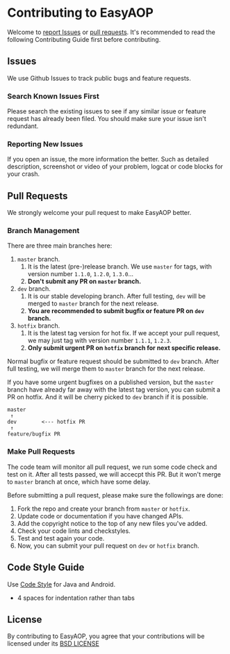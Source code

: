 # Contributing to EasyAOP
Welcome to [report Issues](https://github.com/wuba/EasyAOP/issues) or [pull requests](https://github.com/wuba/EasyAOP/pulls). It's recommended to read the following Contributing Guide first before contributing.

## Issues
We use Github Issues to track public bugs and feature requests.

### Search Known Issues First
Please search the existing issues to see if any similar issue or feature request has already been filed. You should make sure your issue isn't redundant.

### Reporting New Issues
If you open an issue, the more information the better. Such as detailed description, screenshot or video of your problem, logcat or code blocks for your crash.

## Pull Requests
We strongly welcome your pull request to make EasyAOP better.

### Branch Management
There are three main branches here:

1. `master` branch.
    1. It is the latest (pre-)release branch. We use `master` for tags, with version number `1.1.0`, `1.2.0`, `1.3.0`...
    2. **Don't submit any PR on `master` branch.**
2. `dev` branch.
    1. It is our stable developing branch. After full testing, `dev` will be merged to `master` branch for the next release.
    2. **You are recommended to submit bugfix or feature PR on `dev` branch.**
3. `hotfix` branch.
    1. It is the latest tag version for hot fix. If we accept your pull request, we may just tag with version number `1.1.1`, `1.2.3`.
    2. **Only submit urgent PR on `hotfix` branch for next specific release.**

Normal bugfix or feature request should be submitted to `dev` branch. After full testing, we will merge them to `master` branch for the next release.

If you have some urgent bugfixes on a published version, but the `master` branch have already far away with the latest tag version, you can submit a PR on hotfix. And it will be cherry picked to `dev` branch if it is possible.

```
master
 ↑
dev        <--- hotfix PR
 ↑ 
feature/bugfix PR
```  

### Make Pull Requests
The code team will monitor all pull request, we run some code check and test on it. After all tests passed, we will accecpt this PR. But it won't merge to `master` branch at once, which have some delay.

Before submitting a pull request, please make sure the followings are done:

1. Fork the repo and create your branch from `master` or `hotfix`.
2. Update code or documentation if you have changed APIs.
3. Add the copyright notice to the top of any new files you've added.
4. Check your code lints and checkstyles.
5. Test and test again your code.
6. Now, you can submit your pull request on `dev` or `hotfix` branch.

## Code Style Guide
Use [Code Style](https://github.com/wuba/EasyAOP/blob/master/checkstyle.xml) for Java and Android.

* 4 spaces for indentation rather than tabs

## License
By contributing to EasyAOP, you agree that your contributions will be licensed
under its [BSD LICENSE](https://github.com/wuba/EasyAOP/blob/main/LICENSE.txt)
